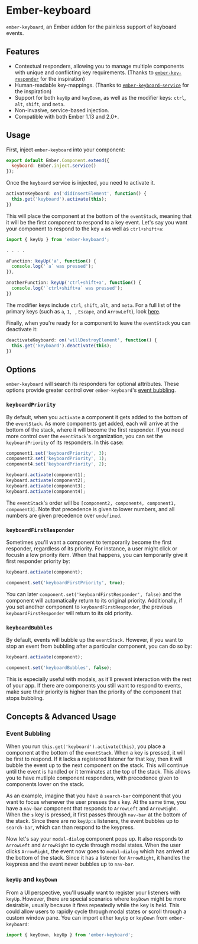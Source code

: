 # Ember-keyboard

`ember-keyboard`, an Ember addon for the painless support of keyboard events.

## Features

* Contextual responders, allowing you to manage multiple components with unique and conflicting key requirements. (Thanks to [`ember-key-responder`](https://github.com/yapplabs/ember-key-responder) for the inspiration)
* Human-readable key-mappings. (Thanks to [`ember-keyboard-service`](https://github.com/Fabriquartz/ember-keyboard-service) for the inspiration)
* Support for both `keyUp` and `keyDown`, as well as the modifier keys: `ctrl`, `alt`, `shift`, and `meta`.
* Non-invasive, service-based injection.
* Compatible with both Ember 1.13 and 2.0+.

## Usage

First, inject `ember-keyboard` into your component:

```js
export default Ember.Component.extend({
  keyboard: Ember.inject.service()
});
```

Once the `keyboard` service is injected, you need to activate it.

```js
activateKeyboard: on('didInsertElement', function() {
  this.get('keyboard').activate(this);
})
```

This will place the component at the bottom of the `eventStack`, meaning that it will be the first component to respond to a key event. Let's say you want your component to respond to the key `a` as well as `ctrl+shift+a`:

```js
import { keyUp } from 'ember-keyboard';

. . . .

aFunction: keyUp('a', function() {
  console.log('`a` was pressed');
}),

anotherFunction: keyUp('ctrl+shift+a', function() {
  console.log('`ctrl+shift+a` was pressed');
})
```

The modifier keys include `ctrl`, `shift`, `alt`, and `meta`. For a full list of the primary keys (such as `a`, `1`, ` `, `Escape`, and `ArrowLeft`), look [here](https://github.com/Ticketfly/ember-keyboard/blob/master/addon/fixtures/key-map.js).

Finally, when you're ready for a component to leave the `eventStack` you can deactivate it:

```js
deactivateKeyboard: on('willDestroyElement', function() {
  this.get('keyboard').deactivate(this);
})
```

## Options

`ember-keyboard` will search its responders for optional attributes. These options provide greater control over `ember-keyboard`'s [event bubbling](#event-bubbling).

### `keyboardPriority`

By default, when you `activate` a component it gets added to the bottom of the `eventStack`. As more components get added, each will arrive at the bottom of the stack, where it will become the first responder. If you need more control over the `eventStack`'s organization, you can set the `keyboardPriority` of its responders. In this case:

```js
component1.set('keyboardPriority', 3);
component2.set('keyboardPriority', 1);
component4.set('keyboardPriority', 2);

keyboard.activate(component1);
keyboard.activate(component2);
keyboard.activate(component3);
keyboard.activate(component4);
```

The `eventStack`'s order will be `[component2, component4, component1, component3]`. Note that precedence is given to lower numbers, and all numbers are given precedence over `undefined`. 

### `keyboardFirstResponder`

Sometimes you'll want a component to temporarily become the first responder, regardless of its priority. For instance, a user might click or focusIn a low priority item. When that happens, you can temporarily give it first responder priority by:

```js
keyboard.activate(component);

component.set('keyboardFirstPriority', true);
```

You can later `component.set('keyboardFirstResponder', false)` and the component will automatically return to its original priority. Additionally, if you set another component to `keyboardFirstResponder`, the previous `keyboardFirstResponder` will return to its old priority.

### `keyboardBubbles`

By default, events will bubble up the `eventStack`. However, if you want to stop an event from bubbling after a particular component, you can do so by:

```js
keyboard.activate(component);

component.set('keyboardBubbles', false);
```

This is especially useful with modals, as it'll prevent interaction with the rest of your app. If there are components you still want to respond to events, make sure their priority is higher than the priority of the component that stops bubbling.

## Concepts & Advanced Usage

### Event Bubbling

When you run `this.get('keyboard').activate(this)`, you place a component at the bottom of the `eventStack`. When a key is pressed, it will be first to respond. If it lacks a registered listener for that key, then it will bubble the event up to the next component on the stack. This will continue until the event is handled or it terminates at the top of the stack. This allows you to have mutliple component responders, with precedence given to components lower on the stack.

As an example, imagine that you have a `search-bar` component that you want to focus whenever the user presses the `s` key. At the same time, you have a `nav-bar` component that responds to `ArrowLeft` and `ArrowRight`. When the `s` key is pressed, it first passes through `nav-bar` at the bottom of the stack. Since there are no `keyUp:s` listeners, the event bubbles up to `search-bar`, which can than respond to the keypress.

Now let's say your `modal-dialog` component pops up. It also responds to `ArrowLeft` and `ArrowRight` to cycle through modal states. When the user clicks `ArrowRight`, the event now goes to `modal-dialog` which has arrived at the bottom of the stack. Since it has a listener for `ArrowRight`, it handles the keypress and the event never bubbles up to `nav-bar`.

### `keyUp` and `keyDown`

From a UI perspective, you'll usually want to register your listeners with `keyUp`. However, there are special scenarios where `keyDown` might be more desirable, usually because it fires repeatedly while the key is held. This could allow users to rapidly cycle through modal states or scroll through a custom window pane. You can import either `keyUp` or `keyDown` from `ember-keyboard`:

```js
import { keyDown, keyUp } from 'ember-keyboard';
```
